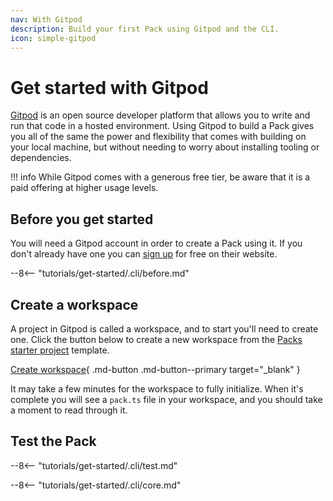 ```yaml
---
nav: With Gitpod
description: Build your first Pack using Gitpod and the CLI.
icon: simple-gitpod
---
```


# Get started with Gitpod

[Gitpod][gitpod_home] is an open source developer platform that allows you to write and run that code in a hosted environment. Using Gitpod to build a Pack gives you all of the same the power and flexibility that comes with building on your local machine, but without needing to worry about installing tooling or dependencies.

!!! info
    While Gitpod comes with a generous free tier, be aware that it is a paid offering at higher usage levels.


## Before you get started

You will need a Gitpod account in order to create a Pack using it. If you don't already have one you can [sign up][gitpod_signup] for free on their website.

--8<-- "tutorials/get-started/.cli/before.md"


## Create a workspace

A project in Gitpod is called a workspace, and to start you'll need to create one. Click the button below to create a new workspace from the [Packs starter project][github_packs_starter] template.

[Create workspace][gitpod_from_github]{ .md-button .md-button--primary target="_blank" }

It may take a few minutes for the workspace to fully initialize. When it's complete you will see a `pack.ts` file in your workspace, and you should take a moment to read through it.


## Test the Pack

--8<-- "tutorials/get-started/.cli/test.md"


--8<-- "tutorials/get-started/.cli/core.md"


[gitpod_home]: https://www.gitpod.io/
[gitpod_signup]: https://gitpod.io/workspaces/
[gitpod_from_github]: https://gitpod.io/#https://github.com/coda/packs-starter
[github_packs_starter]: https://github.com/coda/packs-starter
[rebuild]: ../../images/cli_rebuild.gif
